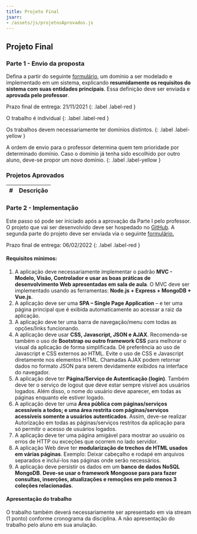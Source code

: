 ```yaml
---
title: Projeto Final
jsarr:
- /assets/js/projetosAprovados.js
---
```


## Projeto Final


### Parte 1 - Envio da proposta

Defina a partir do seguinte <a href="https://forms.gle/92r4cKs6CKDWeuAF9" target="_blank">formulário</a>, um domínio a ser modelado e implementado em um sistema, 
explicando **resumidamente os requisitos do sistema com suas entidades principais**. 
Essa definição deve ser enviada e **aprovada pelo professor**. 

Prazo final de entrega: 21/11/2021
{: .label .label-red }

O trabalho é individual
{: .label .label-red }

Os trabalhos devem necessariamente ter domínios distintos. 
{: .label .label-yellow }

A ordem de envio para o professor determina quem tem prioridade por determinado domínio. Caso o domínio já tenha sido escolhido por outro aluno, deve-se propor um novo domínio.
{: .label .label-yellow }

### Projetos Aprovados


<table class="table table-striped caption-bottom" id="aprovados">
  <thead>
    <tr>
        <th>#</th>
        <th>Descrição</th>
    </tr>
  </thead>
  <tbody>
  </tbody>
</table>


<ul id="aprovados">
</ul>


### Parte 2 - Implementação

Este passo só pode ser iniciado após a aprovação da Parte I pelo professor. O projeto que vai ser desenvolvido deve ser hospedado no <a href="http://www.github.com" target="_blank">GitHub</a>.
A segunda parte do projeto deve ser enviada via o seguinte <a href="https://forms.gle/HPqNW2KZ1yEEp5Ps9" target="_blank">formulário.</a>

Prazo final de entrega: 06/02/2022
{: .label .label-red }


#### Requisitos mínimos:

  1. A aplicação deve necessariamente implementar o padrão **MVC - Modelo, Visão, Controlador e usar as boas práticas de desenvolvimento Web apresentadas em sala de aula**. O MVC deve ser implementado usando as ferramentas: **Node.js + Express + MongoDB + Vue.js**.
  2. A aplicação deve ser uma **SPA – Single Page Application** – e ter uma página principal que é exibida automaticamente ao acessar a raiz da aplicação.
  3. A aplicação deve ter uma barra de navegação/menu com todas as opções/links funcionando.
  4. A aplicação deve usar **CSS, Javascript, JSON e AJAX**. Recomenda-se também o uso de **Bootstrap ou outro framework CSS** para melhorar o visual da aplicação de forma simplificada. Dê preferência ao uso de Javascript e CSS externos ao HTML. Evite o uso de CSS e Javascript diretamente nos elementos HTML. Chamadas AJAX podem retornar dados no formato JSON para serem devidamente exibidos na interface do navegador.
  5. A aplicação deve ter **Página/Serviço de Autenticação (login)**. Também deve ter o serviço de logout que deve estar sempre visível aos usuários logados. Além disso, o nome do usuário deve aparecer, em todas as páginas enquanto ele estiver logado.
  6. A aplicação deve ter uma **Área pública com páginas/serviços acessíveis a todos; e uma área restrita com páginas/serviços acessíveis somente a usuários autenticados**. Assim, deve-se realizar Autorização em todas as páginas/serviços restritos da aplicação para só permitir o acesso de usuários logados.
  7. A aplicação deve ter uma página amigável para mostrar ao usuário os erros de HTTP ou exceções que ocorrem no lado servidor.
  8. A aplicação Web deve ter **modularização de trechos de HTML usados em várias páginas**. Exemplo: Deixar cabeçalho e rodapé em arquivos separados e incluí-los nas páginas onde serão necessários.
  9. A aplicação deve persistir os dados em um **banco de dados NoSQL MongoDB**. **Deve-se usar o framework Mongoose para para fazer consultas, inserções, atualizações e remoções em pelo menos 3 coleções relacionadas**.

#### Apresentação do trabalho
O trabalho também deverá necessariamente ser apresentado em via stream (1 ponto) conforme cronograma da disciplina. A não apresentação do trabalho pelo aluno em sua anulação.
